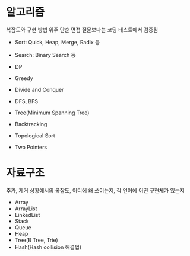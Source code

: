 # 알고리즘
복잡도와 구현 방법 위주
단순 면접 질문보다는 코딩 테스트에서 검증됨

- Sort: Quick, Heap, Merge, Radix 등
- Search: Binary Search 등

- DP
- Greedy
- Divide and Conquer
- DFS, BFS
- Tree(Minimum Spanning Tree)
- Backtracking
- Topological Sort

- Two Pointers

# 자료구조
추가, 제거 상황에서의 복잡도, 어디에 왜 쓰이는지, 각 언어에 어떤 구현체가 있는지
- Array
- ArrayList
- LinkedList
- Stack
- Queue
- Heap
- Tree(B Tree, Trie)
- Hash(Hash collision 해결법)

 
